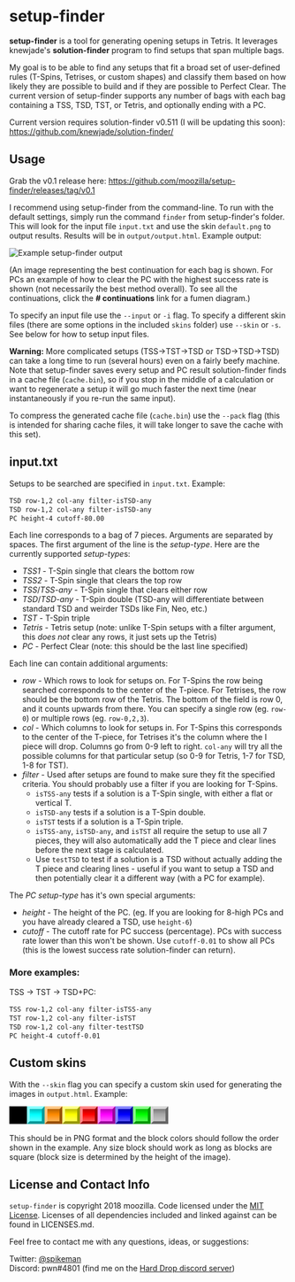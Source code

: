 # setup-finder

**setup-finder** is a tool for generating opening setups in Tetris. It leverages knewjade's **solution-finder** program to find setups that span multiple bags.

My goal is to be able to find any setups that fit a broad set of user-defined rules (T-Spins, Tetrises, or custom shapes) and classify them based on how likely they are possible to build and if they are possible to Perfect Clear. The current version of setup-finder supports any number of bags with each bag containing a TSS, TSD, TST, or Tetris, and optionally ending with a PC.

Current version requires solution-finder v0.511 (I will be updating this soon):
https://github.com/knewjade/solution-finder/

## Usage

Grab the v0.1 release here: https://github.com/moozilla/setup-finder/releases/tag/v0.1

I recommend using setup-finder from the command-line. To run with the default settings, simply run the command `finder` from setup-finder's folder. This will look for the input file `input.txt` and use the skin `default.png` to output results. Results will be in `output/output.html`. Example output:

![Example setup-finder output](https://i.imgur.com/5ZY9kUQ.png)

(An image representing the best continuation for each bag is shown. For PCs an example of how to clear the PC with the highest success rate is shown (not necessarily the best method overall). To see all the continuations, click the **# continuations** link for a fumen diagram.)

To specify an input file use the `--input` or `-i` flag. To specify a different skin files (there are some options in the included `skins` folder) use `--skin` or `-s`. See below for how to setup input files.

**Warning:** More complicated setups (TSS→TST→TSD or TSD→TSD→TSD) can take a long time to run (several hours) even on a fairly beefy machine. Note that setup-finder saves every setup and PC result solution-finder finds in a cache file (`cache.bin`), so if you stop in the middle of a calculation or want to regenerate a setup it will go much faster the next time (near instantaneously if you re-run the same input).

To compress the generated cache file (`cache.bin`) use the `--pack` flag (this is intended for sharing cache files, it will take longer to save the cache with this set).

## input.txt

Setups to be searched are specified in `input.txt`. Example:

```
TSD row-1,2 col-any filter-isTSD-any
TSD row-1,2 col-any filter-isTSD-any
PC height-4 cutoff-80.00
```

Each line corresponds to a bag of 7 pieces. Arguments are separated by spaces. The first argument of the line is the _setup-type_. Here are the currently supported *setup-type*s:

* _TSS1_ - T-Spin single that clears the bottom row
* _TSS2_ - T-Spin single that clears the top row
* _TSS_/_TSS-any_ - T-Spin single that clears either row
* _TSD_/_TSD-any_ - T-Spin double (TSD-any will differentiate between standard TSD and weirder TSDs like Fin, Neo, etc.)
* _TST_ - T-Spin triple
* _Tetris_ - Tetris setup (note: unlike T-Spin setups with a filter argument, this _does not_ clear any rows, it just sets up the Tetris)
* _PC_ - Perfect Clear (note: this should be the last line specified)

Each line can contain additional arguments:

* _row_ - Which rows to look for setups on. For T-Spins the row being searched corresponds to the center of the T-piece. For Tetrises, the row should be the bottom row of the Tetris. The bottom of the field is row 0, and it counts upwards from there. You can specify a single row (eg. `row-0`) or multiple rows (eg. `row-0,2,3`).
* _col_ - Which columns to look for setups in. For T-Spins this corresponds to the center of the T-piece, for Tetrises it's the column where the I piece will drop. Columns go from 0-9 left to right. `col-any` will try all the possible columns for that particular setup (so 0-9 for Tetris, 1-7 for TSD, 1-8 for TST).
* _filter_ - Used after setups are found to make sure they fit the specified criteria. You should probably use a filter if you are looking for T-Spins.
  * `isTSS-any` tests if a solution is a T-Spin single, with either a flat or vertical T.
  * `isTSD-any` tests if a solution is a T-Spin double.
  * `isTST` tests if a solution is a T-Spin triple.
  * `isTSS-any`, `isTSD-any`, and `isTST` all require the setup to use all 7 pieces, they will also automatically add the T piece and clear lines before the next stage is calculated.
  * Use `testTSD` to test if a solution is a TSD without actually adding the T piece and clearing lines - useful if you want to setup a TSD and then potentially clear it a different way (with a PC for example).

The _PC setup-type_ has it's own special arguments:

* _height_ - The height of the PC. (eg. If you are looking for 8-high PCs and you have already cleared a TSD, use `height-6`)
* _cutoff_ - The cutoff rate for PC success (percentage). PCs with success rate lower than this won't be shown. Use `cutoff-0.01` to show all PCs (this is the lowest success rate solution-finder can return).

### More examples:

TSS → TST → TSD+PC:

```
TSS row-1,2 col-any filter-isTSS-any
TST row-1,2 col-any filter-isTST
TSD row-1,2 col-any filter-testTSD
PC height-4 cutoff-0.01
```

## Custom skins

With the `--skin` flag you can specify a custom skin used for generating the images in `output.html`. Example:

![Example skin file](https://raw.githubusercontent.com/moozilla/setup-finder/master/res/skins/nullpo1.png)

This should be in PNG format and the block colors should follow the order shown in the example. Any size block should work as long as blocks are square (block size is determined by the height of the image).

## License and Contact Info

`setup-finder` is copyright 2018 moozilla. Code licensed under the [MIT License](https://github.com/moozilla/setup-finder/blob/master/LICENSE). Licenses of all dependencies included and linked against can be found in LICENSES.md.

Feel free to contact me with any questions, ideas, or suggestions:

Twitter: [@spikeman](https://twitter.com/spikeman)  
Discord: pwn#4801 (find me on the [Hard Drop discord server](https://discord.gg/harddrop))
